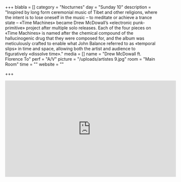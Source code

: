 +++
blabla = []
category = "Nocturnes"
day = "Sunday 10"
description = "Inspired by long form ceremonial music of Tibet and other religions, where the intent is to lose oneself in the music – to meditate or achieve a trance state – «Time Machines» became Drew McDowall’s «electronic punk-primitive» project after multiple solo releases. Each of the four pieces on «Time Machines» is named after the chemical compound of the hallucinogenic drug that they were composed for, and the album was meticulously crafted to enable what John Balance referred to as «temporal slips» in time and space, allowing both the artist and audience to figuratively «dissolve time»."
media = []
name = "Drew McDowall ft. Florence To"
perf = "A/V"
picture = "/uploads/artistes 9.jpg"
room = "Main Room"
time = ""
website = ""

+++
<iframe width="560" height="315" src="https://www.youtube.com/embed/CYApap08Rcc" frameborder="0" allow="accelerometer; autoplay; encrypted-media; gyroscope; picture-in-picture" allowfullscreen></iframe>
